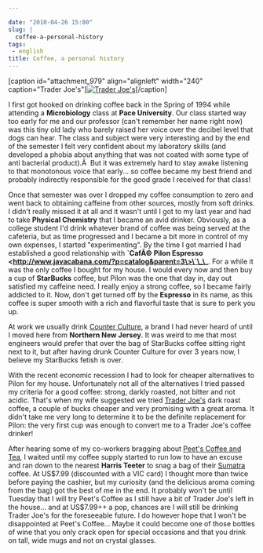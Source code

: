 ```yaml
---

date: "2010-04-26 15:00"
slug: |
  coffee-a-personal-history
tags:
 - english
title: Coffee, a personal history
---
```


\[caption id="attachment_979" align="alignleft" width="240"
caption="Trader Joe's"\][![Trader
Joe\'s](http://www.ogmaciel.com/wp-content/uploads/2010/04/traderjoe-300x231.png)](http://www.ogmaciel.com/wp-content/uploads/2010/04/traderjoe.png)\[/caption\]

I first got hooked on drinking coffee back in the Spring of 1994 while
attending a **Microbiology** class at **Pace University**. Our class
started way too early for me and our professor (can't remember her name
right now) was this tiny old lady who barely raised her voice over the
decibel level that dogs can hear. The class and subject were very
interesting and by the end of the semester I felt very confident about
my laboratory skills (and developed a phobia about anything that was not
coated with some type of anti bacterial product).Â  But it was extremely
hard to stay awake listening to that monotonous voice that early... so
coffee became my best friend and probably indirectly responsible for the
good grade I received for that class!

Once that semester was over I dropped my coffee consumption to zero and
went back to obtaining caffeine from other sources, mostly from soft
drinks. I didn't really missed it at all and it wasn't until I got to my
last year and had to take **Physical Chemistry** that I became an avid
drinker. Obviously, as a college student I'd drink whatever brand of
coffee was being served at the cafeteria, but as time progressed and I
became a bit more in control of my own expenses, I started
"experimenting". By the time I got married I had established a good
relationship with **\`CafÃ© Pilon Espresso
\<http://www.javacabana.com/?p=catalog&parent=3\>\`\_\_**. For a while
it was the only coffee I bought for my house. I would every now and then
buy a cup of **StarBucks** coffee, but Pilon was the one that day in,
day out satisfied my caffeine need. I really enjoy a strong coffee, so I
became fairly addicted to it. Now, don't get turned off by the
**Espresso** in its name, as this coffee is super smooth with a rich and
flavorful taste that is sure to perk you up.

At work we usually drink [Counter
Culture](http://www.counterculturecoffee.com), a brand I had never heard
of until I moved here from **Northern New Jersey**. It was weird to me
that most engineers would prefer that over the bag of StarBucks coffee
sitting right next to it, but after having drunk Counter Culture for
over 3 years now, I believe my StarBucks fetish is over.

With the recent economic recession I had to look for cheaper
alternatives to Pilon for my house. Unfortunately not all of the
alternatives I tried passed my criteria for a good coffee: strong,
darkly roasted, not bitter and not acidic. That's when my wife suggested
we tried [Trader Joe's](http://www.traderjoes.com) dark roast coffee, a
couple of bucks cheaper and very promising with a great aroma. It didn't
take me very long to determine it to be the definite replacement for
Pilon: the very first cup was enough to convert me to a Trader Joe's
coffee drinker!

After hearing some of my co-workers bragging about [Peet's Coffee and
Tea](http://www.peets.com/shop/coffee.asp), I waited until my coffee
supply started to run low to have an excuse and ran down to the nearest
**Harris Teeter** to snag a bag of their
[Sumatra](http://www.peets.com/shop/coffee_detail.asp?id=42&cid=1004)
coffee. At US\$7.99 (discounted with a VIC card) I thought more than
twice before paying the cashier, but my curiosity (and the delicious
aroma coming from the bag) got the best of me in the end. It probably
won't be until Tuesday that I will try Peet's Coffee as I still have a
bit of Trader Joe's left in the house... and at US\$7.99++ a pop,
chances are I will still be drinking Trader Joe's for the foreseeable
future. I do however hope that I won't be disappointed at Peet's
Coffee... Maybe it could become one of those bottles of wine that you
only crack open for special occasions and that you drink on tall, wide
mugs and not on crystal glasses.
